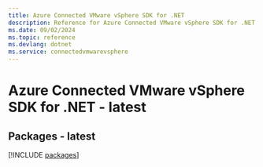 ```yaml
---
title: Azure Connected VMware vSphere SDK for .NET
description: Reference for Azure Connected VMware vSphere SDK for .NET
ms.date: 09/02/2024
ms.topic: reference
ms.devlang: dotnet
ms.service: connectedvmwarevsphere
---
```

# Azure Connected VMware vSphere SDK for .NET - latest
## Packages - latest
[!INCLUDE [packages](connected-vmware-vsphere-index.md)]